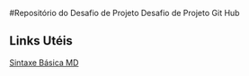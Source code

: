 #Repositório do Desafio de Projeto
Desafio de Projeto Git Hub
## Links Utéis
[Sintaxe Básica MD](https://www.markdownguide.org/basic-syntax/)
